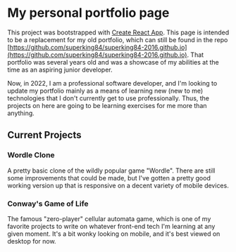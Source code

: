 # My personal portfolio page

This project was bootstrapped with [Create React App](https://github.com/facebook/create-react-app).  This page is intended to be a replacement for my old portfolio, which can still be found in the repo [https://github.com/superking84/superking84-2016.github.io](https://github.com/superking84/superking84-2016.github.io).  That portfolio was several years old and was a showcase of my abilities at the time as an aspiring junior developer.

Now, in 2022, I am a professional software developer, and I'm looking to update my portfolio mainly as a means of learning new (new to me) technologies that I don't currently get to use professionally.  Thus, the projects on here are going to be learning exercises for me more than anything.

## Current Projects

### Wordle Clone

A pretty basic clone of the wildly popular game "Wordle". There are still some improvements that could be made, but I've gotten a pretty good working version up that is responsive on a decent variety of mobile devices. 

### Conway's Game of Life

The famous "zero-player" cellular automata game, which is one of my favorite projects to write on whatever front-end tech I'm learning at any given moment.  It's a bit wonky looking on mobile, and it's best viewed on desktop for now.
